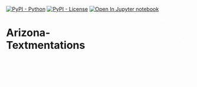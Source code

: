 [![PyPI - Python](https://img.shields.io/badge/python-3.6%20|%203.7%20|%203.8-blue.svg)]()
[![PyPI - License](https://img.shields.io/badge/license-MIT-green.svg)]()
[![Open In Jupyter notebook](https://colab.research.google.com/assets/colab-badge.svg)]()

<img src="docs/imgs/textmentations.gif" width="35%" height="35%" align="right" />

# Arizona-Textmentations


